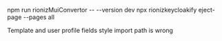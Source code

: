 npm run rionizMuiConvertor -- --version dev
npx rionizkeycloakify eject-page --pages all

Template and user profile fields style import path is wrong